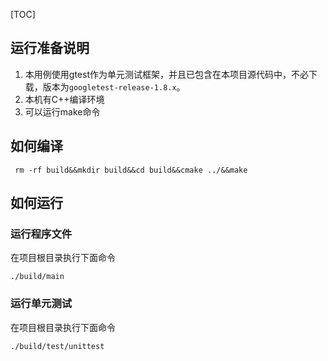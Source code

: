 [TOC]

## 运行准备说明

1. 本用例使用gtest作为单元测试框架，并且已包含在本项目源代码中，不必下载，版本为`googletest-release-1.8.x`。
2. 本机有C++编译环境
3. 可以运行make命令

## 如何编译

```
 rm -rf build&&mkdir build&&cd build&&cmake ../&&make
```

## 如何运行

### 运行程序文件

在项目根目录执行下面命令

`./build/main`

### 运行单元测试

在项目根目录执行下面命令

`./build/test/unittest`
